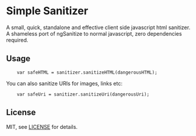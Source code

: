 # Simple Sanitizer
A small, quick, standalone and effective client side javascript html sanitizer.
A shameless port of ngSanitize to normal javascript, zero dependencies required.

## Usage

```
	var safeHTML = sanitizer.sanitizeHTML(dangerousHTML);
```

You can also sanitize URIs for images, links etc:


```
	var safeUri = sanitizer.sanitizeUri(dangerousUri);
```


## License

MIT, see [LICENSE](https://github.com/dortzur/simple-sanitizer/blob/master/LICENSE) for details.